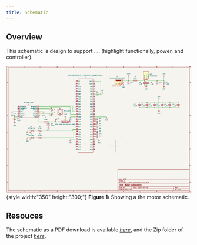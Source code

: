 ```yaml
---
title: Schematic
---
```


## Overview

This schematic is design to support .... (highlight functionally, power, and controller).


![schematic](SUBSYSTEM_SCHEMATIC.png){style width:"350" height:"300;"}
**Figure 1:** Showing a the motor schematic.


## Resouces

The schematic as a PDF download is available [*here*](Motor_System_Schematic.pdf), and the Zip folder of the project [*here*](dummyZip.zip).
